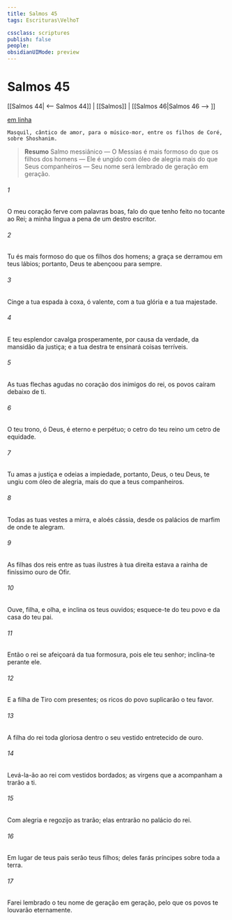```yaml
---
title: Salmos 45
tags: Escrituras\VelhoT

cssclass: scriptures
publish: false
people:
obsidianUIMode: preview
---
```


# Salmos 45
[[Salmos 44| <-- Salmos 44]] | [[Salmos]] | [[Salmos 46|Salmos 46 --> ]]

[em linha](https://churchofjesuschrist.org/study/scriptures/ot/ps/45?lang=por)

```
Masquil, cântico de amor, para o músico-mor, entre os filhos de Coré, sobre Shoshanim.
```

> __Resumo__
Salmo messiânico — O Messias é mais formoso do que os filhos dos homens — Ele é ungido com óleo de alegria mais do que Seus companheiros — Seu nome será lembrado de geração em geração.

###### 1 
O meu coração ferve com palavras boas, falo do que tenho feito no tocante ao Rei; a minha língua  a pena de um destro escritor.

###### 2 
Tu és mais formoso do que os filhos dos homens; a graça se derramou em teus lábios; portanto, Deus te abençoou para sempre.

###### 3 
Cinge a tua espada à coxa, ó valente, com a tua glória e a tua majestade.

###### 4 
E  teu esplendor cavalga prosperamente, por causa da verdade, da mansidão  da justiça; e a tua destra te ensinará coisas terríveis.

###### 5 
As tuas flechas  agudas no coração dos inimigos do rei,  os povos caíram debaixo de ti.

###### 6 
O teu trono, ó Deus, é eterno e perpétuo; o cetro do teu reino  um cetro de equidade.

###### 7 
Tu amas a justiça e odeias a impiedade, portanto, Deus, o teu Deus, te ungiu com óleo de alegria, mais do que a teus companheiros.

###### 8 
Todas as tuas vestes  a mirra, e aloés  cássia, desde os palácios de marfim de onde te alegram.

###### 9 
As filhas dos reis  entre as tuas ilustres  à tua direita estava a rainha  de finíssimo ouro de Ofir.

###### 10 
Ouve, filha, e olha, e inclina os teus ouvidos; esquece-te do teu povo e da casa do teu pai.

###### 11 
Então o rei se afeiçoará da tua formosura, pois ele  teu senhor; inclina-te perante ele.

###### 12 
E a filha de Tiro  com presentes; os ricos do povo suplicarão o teu favor.

###### 13 
A filha do rei  toda gloriosa dentro  o seu vestido  entretecido de ouro.

###### 14 
Levá-la-ão ao rei com vestidos bordados; as virgens que a acompanham a trarão a ti.

###### 15 
Com alegria e regozijo as trarão; elas entrarão no palácio do rei.

###### 16 
Em lugar de teus pais serão teus filhos; deles farás príncipes sobre toda a terra.

###### 17 
Farei lembrado o teu nome de geração em geração, pelo que os povos te louvarão eternamente.

